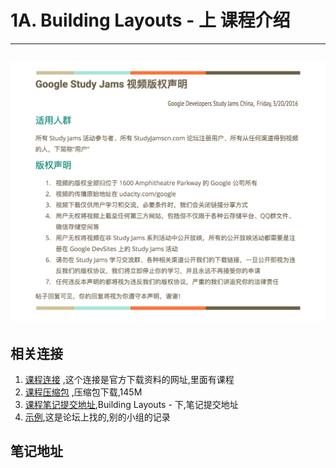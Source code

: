 # 1A. Building Layouts - 上 课程介绍

---
![Alt text](/image/cpright.png)
---
##  相关连接

  1.  [课程连接](<http://www.studyjamscn.com/thread-222-1-1.html>) ,这个连接是官方下载资料的网址,里面有课程
  2.  [课程压缩包](http://120.52.72.21/7xry3e.com2.z0.glb.qiniucdn.com/studyjams/udacity/2016/1B-GDSub-v2.zip
) ,压缩包下载,145M
  3.  [课程笔记提交地址](http://www.studyjamscn.com/forum-150-1.html),Building Layouts - 下,笔记提交地址
  4.  [示例](http://www.studyjamscn.com/thread-1173-1-1.html),这是论坛上找的,别的小组的记录

##  笔记地址
